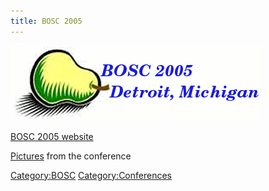 ```yaml
---
title: BOSC 2005
---
```


![](Bosc-2005-logo.png "Bosc-2005-logo.png")

[BOSC 2005 website](http://open-bio.org/bosc2005)

[Pictures](http://gallery.open-bio.org/gallery2/v/bosc2005/) from the
conference

<Category:BOSC> <Category:Conferences>
